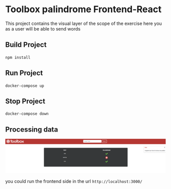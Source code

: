 

# Toolbox palindrome Frontend-React

This project contains the visual layer of the scope of the exercise here you as a user will be able to send words


## Build Project

`npm install`
## Run Project

`docker-compose up`
## Stop Project

`docker-compose down`


## Processing data
<img src="./public/screen.png" alt=""/>





you could run the frontend side in the url `http://localhost:3000/`